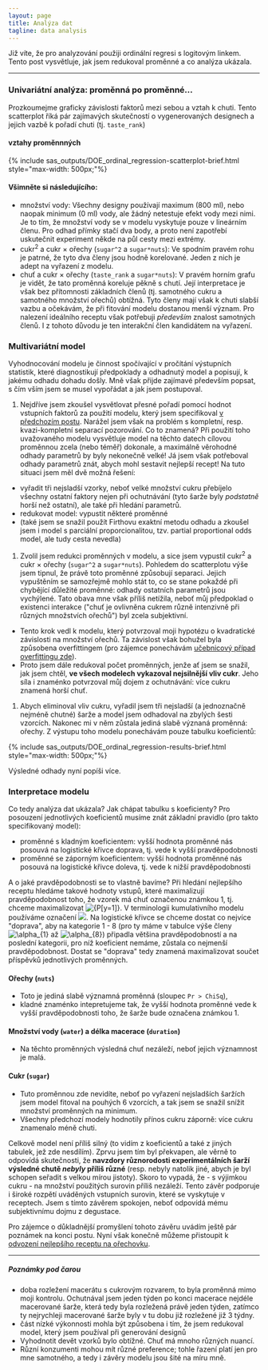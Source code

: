 ```yaml
---
layout: page
title: Analýza dat
tagline: data analysis
---
```


Již víte, že pro analyzování použiji ordinální regresi s logitovým linkem. Tento post vysvětluje, jak jsem redukoval proměnné a co analýza ukázala.

---


### Univariátní analýza: proměnná po proměnné...

Prozkoumejme graficky závislosti faktorů mezi sebou a vztah k chuti. Tento scatterplot říká pár zajímavých skutečností o vygenerovaných designech a jejich vazbě k pořadí chuti (tj. `taste_rank`)  

#### vztahy proměnnných

{% include sas_outputs/DOE_ordinal_regression-scatterplot-brief.html style="max-width: 500px;"%}

#### Všimněte si následujícího:
- množství vody: Všechny designy používají maximum (800 ml), nebo naopak minimum (0 ml) vody, ale žádný netestuje efekt vody mezi nimi. Je to tím, že množství vody se v modelu vyskytuje pouze v lineárním členu. Pro odhad přímky stačí dva body, a proto není zapotřebí uskutečnit experiment někde na půl cesty mezi extrémy.
- cukr<sup>2</sup> a cukr &times; ořechy (`sugar^2` a `sugar*nuts`): Ve spodním pravém rohu je patrné, že tyto dva členy jsou hodně korelované. Jeden z nich je adept na vyřazení z modelu.
- chuť a cukr &times; ořechy (`taste_rank` a `sugar*nuts`): V pravém horním grafu je vidět, že tato proměnná koreluje pěkně s chutí. Její interpretace je však bez přítomnosti základních členů (tj. samotného cukru a samotného množství ořechů) obtížná. Tyto členy mají však k chuti slabší vazbu a očekávám, že při fitování modelu dostanou menší význam. Pro nalezení ideálního receptu však potřebuji _především_ znalost samotných členů. I z tohoto důvodu je ten interakční člen kandidátem na vyřazení.

### Multivariátní model

Vyhodnocování modelu je činnost spočívající v pročítání výstupních statistik, které diagnostikují předpoklady a odhadnutý model a popisují, k jakému odhadu dohadu došly. Mně však přijde zajímavé především popsat, s čím vším jsem se musel vypořádat a jak jsem postupoval. 

1. Nejdříve jsem zkoušel vysvětlovat přesné pořadí pomocí hodnot vstupních faktorů za použití modelu, který jsem specifikoval [v předchozím postu](orechovka4.html). Narážel jsem však na problém s kompletní, resp. kvazi-kompletní separací pozorování. Co to znamená? Při použití toho uvažovaného modelu vysvětluje model na těchto datech cílovou proměnnou zcela (nebo téměř) dokonale, a maximálně věrohodné odhady parametrů by byly nekonečně velké! Já jsem však potřeboval odhady parametrů znát, abych mohl sestavit nejlepší recept! Na tuto situaci jsem měl dvě možná řešení:
- vyřadit tři nejsladší vzorky, neboť velké množství cukru přebíjelo všechny ostatní faktory nejen při ochutnávání (tyto šarže byly _podstatně_ horší než ostatní), ale také při hledání parametrů.
- redukovat model: vypustit některé proměnné
- (také jsem se snažil použít Firthovu exaktní metodu odhadu a zkoušel jsem i model s parciální proporcionalitou, tzv. partial proportional odds model, ale tudy cesta nevedla)

1. Zvolil jsem redukci proměnných v modelu, a sice jsem vypustil cukr<sup>2</sup> a cukr &times; ořechy (`sugar^2` a `sugar*nuts`). Pohledem do scatterplotu výše jsem tipnul, že právě toto proměnné způsobují separaci. Jejich vypuštěním se samozřejmě mohlo stát to, co se stane pokaždé při chybějící důležité proměnné: odhady ostatních parametrů jsou vychýlené. Tato obava mne však příliš netížila, neboť můj předpoklad o existenci interakce ("chuť je ovlivněna cukrem různě intenzivně při různých množstvích ořechů") byl zcela subjektivní. 

 - Tento krok vedl k modelu, který potvrzoval moji hypotézu o kvadratické závislosti na množství ořechů. Ta závislost však bohužel byla způsobena overfittingem (pro zájemce ponechávám [učebnicový případ overfittingu zde](_includes/sas_outputs/DOE_ordinal_regression-results-overfit-brief.html)). 
 - Proto jsem dále redukoval počet proměnných, jenže ať jsem se snažil, jak jsem chtěl, **ve všech modelech vykazoval nejsilnější vliv cukr**. Jeho síla i znaménko potvrzoval můj dojem z ochutnávání: více cukru znamená horší chuť. 

1. Abych eliminoval vliv cukru, vyřadil jsem tři nejsladší (a jednoznačně nejméně chutné) šarže a model jsem odhadoval na zbylých šesti vzorcích. Nakonec mi v něm zůstala jediná slabě význaná proměnná: ořechy. Z výstupu toho modelu ponechávám pouze tabulku koeficientů:

{% include sas_outputs/DOE_ordinal_regression-results-brief.html style="max-width: 500px;"%}


Výsledné odhady nyní popíši více.
 
### Interpretace modelu

Co tedy analýza dat ukázala? Jak chápat tabulku s koeficienty? Pro posouzení jednotlivých koeficientů musíme znát základní pravidlo (pro takto specifikovaný model): 
- proměnné s kladným koeficientem: vyšší hodnota proměnné nás posouvá na logistické křivce doprava, tj. vede k vyšší pravděpodobnosti
- proměnné se záporným koeficientem: vyšší hodnota proměnné nás posouvá na logistické křivce doleva, tj. vede k nižší pravděpodobnosti

A o jaké pravděpodobnosti se to vlastně bavíme? Při hledání nejlepšího receptu hledáme takové hodnoty vstupů, které maximalizují pravděpodobnost toho, že vzorek má chuť označenou známkou 1, tj. chceme maximalizovat <img src="https://latex.codecogs.com/svg.latex?{P[y=1]}" title="{P[y=1]}" />. V terminologii kumulativního modelu používáme označení <img src="https://latex.codecogs.com/gif.latex?P[y\leq&space;1]"/>. Na logistické křivce se chceme dostat co nejvíce "doprava", aby na kategorie 1 - 8 (pro ty máme v tabulce výše členy <img src="https://latex.codecogs.com/svg.latex?\alpha_{1}" title="\alpha_{1}" /> až <img src="https://latex.codecogs.com/svg.latex?\alpha_{8}" title="\alpha_{8}" />) připadla většina pravděpodobností a na poslední kategorii, pro níž koeficient nemáme, zůstala co nejmenší pravděpodobnost. Dostat se "doprava" tedy znamená maximalizovat součet příspěvků jednotlivých proměnných. 


#### Ořechy (`nuts`)
- Toto je jediná slabě významná proměnná (sloupec `Pr > ChiSq`),
- kladné znaménko intepretujeme tak, že vyšší hodnota proměnné vede k vyšší pravděpodobnosti toho, že šarže bude označena známkou 1.

#### Množství vody (`water`) a délka macerace (`duration`)
- Na těchto proměnných výsledná chuť nezáleží, neboť jejich významnost je malá.
 
#### Cukr (`sugar`) 
- Tuto proměnnou zde nevidíte, neboť po vyřazení nejsladších šaržích jsem model fitoval na pouhých 6 vzorcích, a tak jsem se snažil snížit množství proměnných na minimum.
- Všechny předchozí modely hodnotily přínos cukru záporně: více cukru znamenalo méně chuti.


Celkově model není příliš silný (to vidím z koeficientů a také z jiných tabulek, jež zde nesdílím). Zprvu jsem tím byl překvapen, ale věrně to odpovídá skutečnosti, že **navzdory různorodosti experimentálních šarží výsledné chutě _nebyly_ příliš různé** (resp. nebyly natolik jiné, abych je byl schopen seřadit s velkou mírou jistoty). Skoro to vypadá, že - s výjimkou cukru - na množství použitých surovin příliš nezáleží. Tento závěr podporuje i široké rozpětí uváděných vstupních surovin, které se vyskytuje v receptech. Jsem s tímto závěrem spokojen, neboť odpovídá mému subjektivnímu dojmu z degustace.

Pro zájemce o důkladnější promyšlení tohoto závěru uvádím ještě pár poznámek na konci postu. Nyní však konečně můžeme přistoupit k [odvození nejlepšího receptu na ořechovku](orechovka7.html).

---

##### Poznámky pod čarou

- doba rozležení macerátu s cukrovým rozvarem, to byla proměnná mimo moji kontrolu. Ochutnával jsem jeden týden po konci macerace nejdéle macerované šarže, která tedy byla rozležená právě jeden týden, zatímco ty nejrychleji macerované šarže byly v tu dobu již rozležené již 3 týdny.
- část nízké výkonnosti mohla být způsobena i tím, že jsem redukoval model, který jsem používal při generování designů
- Vyhodnotit devět vzorků bylo obtížné. Chuť má mnoho různých nuancí.
- Různí konzumenti mohou mít různé preference; tohle řazení platí jen pro mne samotného, a tedy i závěry modelu jsou šité na míru mně.

